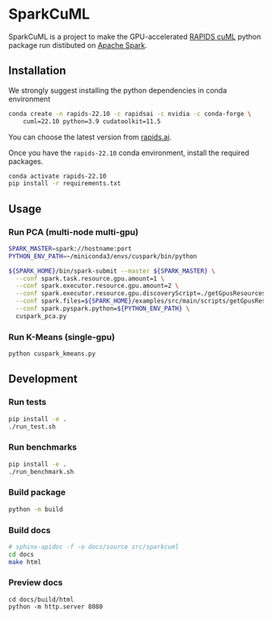 # SparkCuML
SparkCuML is a project to make the GPU-accelerated [RAPIDS cuML](https://docs.rapids.ai/api/cuml/stable/) python package run distibuted on [Apache Spark](https://spark.apache.org/).

## Installation
We strongly suggest installing the python dependencies in conda environment
```bash
conda create -n rapids-22.10 -c rapidsai -c nvidia -c conda-forge \
    cuml=22.10 python=3.9 cudatoolkit=11.5
```

You can choose the latest version from [rapids.ai](https://rapids.ai/start.html#get-rapids).

Once you have the `rapids-22.10` conda environment, install the required packages.
```bash
conda activate rapids-22.10
pip install -r requirements.txt
```
## Usage
### Run PCA (multi-node multi-gpu)
```bash
SPARK_MASTER=spark://hostname:port
PYTHON_ENV_PATH=~/miniconda3/envs/cuspark/bin/python

${SPARK_HOME}/bin/spark-submit --master ${SPARK_MASTER} \
  --conf spark.task.resource.gpu.amount=1 \
  --conf spark.executor.resource.gpu.amount=2 \
  --conf spark.executor.resource.gpu.discoveryScript=./getGpusResources.sh \
  --conf spark.files=${SPARK_HOME}/examples/src/main/scripts/getGpusResources.sh \
  --conf spark.pyspark.python=${PYTHON_ENV_PATH} \
  cuspark_pca.py
```

### Run K-Means (single-gpu)
```bash
python cuspark_kmeans.py
```

## Development
### Run tests
```bash
pip install -e .
./run_test.sh
```

### Run benchmarks
```bash
pip install -e .
./run_benchmark.sh
```

### Build package
```bash
python -m build
```

### Build docs
```bash
# sphinx-apidoc -f -o docs/source src/sparkcuml
cd docs
make html
```

### Preview docs
```
cd docs/build/html
python -m http.server 8080
```
